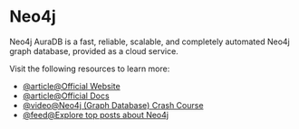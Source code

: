 # Neo4j

Neo4j AuraDB is a fast, reliable, scalable, and completely automated Neo4j graph database, provided as a cloud service.

Visit the following resources to learn more:

- [@article@Official Website](https://neo4j.com/)
- [@article@Official Docs](https://neo4j.com/docs/)
- [@video@Neo4j (Graph Database) Crash Course](https://www.youtube.com/watch?v=8jNPelugC2s)
- [@feed@Explore top posts about Neo4j](https://app.daily.dev/tags/neo4j?ref=roadmapsh)
